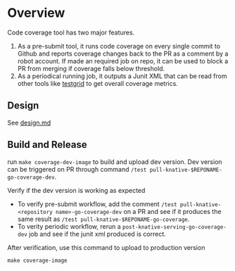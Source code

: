 # Overview

Code coverage tool has two major features.

1. As a pre-submit tool, it runs code coverage on every single commit to Github and reports coverage changes back to the PR as a comment by a robot account. If made an required job on repo, it can be used to block a PR from merging if coverage falls below threshold.
1. As a periodical running job, it outputs a Junit XML that can be read from other tools like [testgrid](http://testgrid.knative.dev/serving#coverage) to get overall coverage metrics.

## Design

See [design.md](design.md)

## Build and Release

run `make coverage-dev-image` to build and upload dev version.
Dev version can be triggered on PR through command
`/test pull-knative-$REPONAME-go-coverage-dev`.

Verify if the dev version is working as expected

- To verify pre-submit workflow, add the comment `/test pull-knative-<repository name>-go-coverage-dev` on a PR and see if it produces the same result as `/test pull-knative-$REPONAME-go-coverage`.
- To verity periodic workflow, rerun a `post-knative-serving-go-coverage-dev` job and see if the junit xml produced is correct.

After verification, use this command to upload to production version

`make coverage-image`
